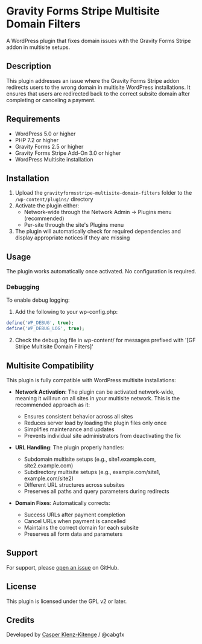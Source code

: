 # Gravity Forms Stripe Multisite Domain Filters

A WordPress plugin that fixes domain issues with the Gravity Forms Stripe addon in multisite setups.

## Description

This plugin addresses an issue where the Gravity Forms Stripe addon redirects users to the wrong domain in multisite WordPress installations. It ensures that users are redirected back to the correct subsite domain after completing or canceling a payment.

## Requirements

- WordPress 5.0 or higher
- PHP 7.2 or higher
- Gravity Forms 2.5 or higher
- Gravity Forms Stripe Add-On 3.0 or higher
- WordPress Multisite installation

## Installation

1. Upload the `gravityformsstripe-multisite-domain-filters` folder to the `/wp-content/plugins/` directory
2. Activate the plugin either:
   - Network-wide through the Network Admin → Plugins menu (recommended)
   - Per-site through the site's Plugins menu
3. The plugin will automatically check for required dependencies and display appropriate notices if they are missing

## Usage

The plugin works automatically once activated. No configuration is required.

### Debugging

To enable debug logging:

1. Add the following to your wp-config.php:
```php
define('WP_DEBUG', true);
define('WP_DEBUG_LOG', true);
```

2. Check the debug.log file in wp-content/ for messages prefixed with '[GF Stripe Multisite Domain Filters]'

## Multisite Compatibility

This plugin is fully compatible with WordPress multisite installations:

- **Network Activation**: The plugin can be activated network-wide, meaning it will run on all sites in your multisite network. This is the recommended approach as it:
  - Ensures consistent behavior across all sites
  - Reduces server load by loading the plugin files only once
  - Simplifies maintenance and updates
  - Prevents individual site administrators from deactivating the fix

- **URL Handling**: The plugin properly handles:
  - Subdomain multisite setups (e.g., site1.example.com, site2.example.com)
  - Subdirectory multisite setups (e.g., example.com/site1, example.com/site2)
  - Different URL structures across subsites
  - Preserves all paths and query parameters during redirects

- **Domain Fixes**: Automatically corrects:
  - Success URLs after payment completion
  - Cancel URLs when payment is cancelled
  - Maintains the correct domain for each subsite
  - Preserves all form data and parameters

## Support

For support, please [open an issue](https://github.com/cabgfx/gravityformsstripe-multisite-domain-filters/issues) on GitHub.

## License

This plugin is licensed under the GPL v2 or later.

## Credits

Developed by [Casper Klenz-Kitenge](https://cabgfx.com) / @cabgfx
